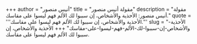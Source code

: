 +++
author = "أنيس منصور"
title = "مقولة أنيس منصور"
description = "مقولة أنيس منصور: الأحذية والأشخاص، إن سببوا لك الألم فهم ليسوا على مقاسك."
quote = '''الأحذية والأشخاص، إن سببوا لك الألم فهم ليسوا على مقاسك.'''
slug = "الأحذية-والأشخاص-إن-سببوا-لك-الألم-فهم-ليسوا-على-مقاسك"
+++
الأحذية والأشخاص، إن سببوا لك الألم فهم ليسوا على مقاسك.
